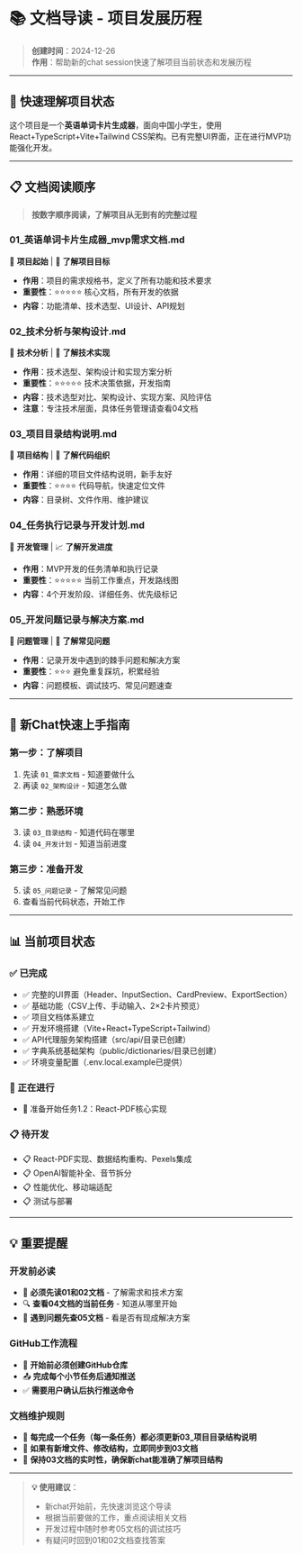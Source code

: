 # 📚 文档导读 - 项目发展历程

> **创建时间**：2024-12-26  
> **作用**：帮助新的chat session快速了解项目当前状态和发展历程

---

## 🎯 **快速理解项目状态**

这个项目是一个**英语单词卡片生成器**，面向中国小学生，使用React+TypeScript+Vite+Tailwind CSS架构。已有完整UI界面，正在进行MVP功能强化开发。

---

## 📋 **文档阅读顺序**

> **按数字顺序阅读，了解项目从无到有的完整过程**

### **01_英语单词卡片生成器_mvp需求文档.md** 
📅 **项目起始** | 🎯 **了解项目目标**
- **作用**：项目的需求规格书，定义了所有功能和技术要求
- **重要性**：⭐⭐⭐⭐⭐ 核心文档，所有开发的依据
- **内容**：功能清单、技术选型、UI设计、API规划

### **02_技术分析与架构设计.md**
📅 **技术分析** | 🔧 **了解技术实现**  
- **作用**：技术选型、架构设计和实现方案分析
- **重要性**：⭐⭐⭐⭐⭐ 技术决策依据，开发指南
- **内容**：技术选型对比、架构设计、实现方案、风险评估
- **注意**：专注技术层面，具体任务管理请查看04文档

### **03_项目目录结构说明.md**
📅 **项目结构** | 📁 **了解代码组织**
- **作用**：详细的项目文件结构说明，新手友好
- **重要性**：⭐⭐⭐⭐ 代码导航，快速定位文件
- **内容**：目录树、文件作用、维护建议

### **04_任务执行记录与开发计划.md**
📅 **开发管理** | 📈 **了解开发进度**
- **作用**：MVP开发的任务清单和执行记录
- **重要性**：⭐⭐⭐⭐⭐ 当前工作重点，开发路线图
- **内容**：4个开发阶段、详细任务、优先级标记

### **05_开发问题记录与解决方案.md**
📅 **问题管理** | 🐛 **了解常见问题**
- **作用**：记录开发中遇到的棘手问题和解决方案
- **重要性**：⭐⭐⭐ 避免重复踩坑，积累经验
- **内容**：问题模板、调试技巧、常见问题速查

---

## 🚀 **新Chat快速上手指南**

### **第一步：了解项目**
1. 先读 `01_需求文档` - 知道要做什么
2. 再读 `02_架构设计` - 知道怎么做

### **第二步：熟悉环境**  
3. 读 `03_目录结构` - 知道代码在哪里
4. 读 `04_开发计划` - 知道当前进度

### **第三步：准备开发**
5. 读 `05_问题记录` - 了解常见问题
6. 查看当前代码状态，开始工作

---

## 📊 **当前项目状态**

### **✅ 已完成**
- ✅ 完整的UI界面（Header、InputSection、CardPreview、ExportSection）
- ✅ 基础功能（CSV上传、手动输入、2×2卡片预览）
- ✅ 项目文档体系建立
- ✅ 开发环境搭建（Vite+React+TypeScript+Tailwind）
- ✅ API代理服务架构搭建（src/api/目录已创建）
- ✅ 字典系统基础架构（public/dictionaries/目录已创建）
- ✅ 环境变量配置（.env.local.example已提供）

### **🔄 正在进行**
- 🔄 准备开始任务1.2：React-PDF核心实现

### **📋 待开发**
- 📋 React-PDF实现、数据结构重构、Pexels集成
- 📋 OpenAI智能补全、音节拆分
- 📋 性能优化、移动端适配
- 📋 测试与部署

---

## 💡 **重要提醒**

### **开发前必读**
- 📖 **必须先读01和02文档** - 了解需求和技术方案
- 🔍 **查看04文档的当前任务** - 知道从哪里开始
- 🐛 **遇到问题先查05文档** - 看是否有现成解决方案

### **GitHub工作流程**
- 📝 **开始前必须创建GitHub仓库**
- 📤 **完成每个小节任务后通知推送**
- ✅ **需要用户确认后执行推送命令**

### **文档维护规则**
- 📁 **每完成一个任务（每一条任务）都必须更新03_项目目录结构说明**
- 📝 **如果有新增文件、修改结构，立即同步到03文档**
- 🔄 **保持03文档的实时性，确保新chat能准确了解项目结构**

---

> **💡 使用建议**：
> - 新chat开始前，先快速浏览这个导读
> - 根据当前要做的工作，重点阅读相关文档
> - 开发过程中随时参考05文档的调试技巧
> - 有疑问时回到01和02文档查找答案 